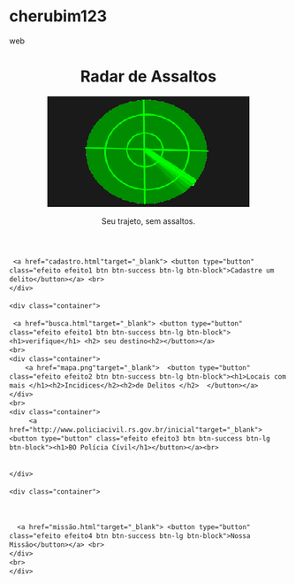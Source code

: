 # cherubim123
web
<!DOCTYPE html>
<html lang="en">
<head>
 

  <title>Radar de assalto</title>
  <meta charset="utf-8">
  <meta name="viewport" content="width=device-width, initial-scale=1">
  <link rel="stylesheet" href="https://maxcdn.bootstrapcdn.com/bootstrap/3.3.7/css/bootstrap.min.css">
  <link rel="stylesheet" href="css.css">
  <script src="https://ajax.googleapis.com/ajax/libs/jquery/3.3.1/jquery.min.js"></script>
  <script src="https://maxcdn.bootstrapcdn.com/bootstrap/3.3.7/js/bootstrap.min.js"></script>


</head>
		<header id="header">
		<body>
		<div class="jumbotron text-center">
  <h1>Radar de Assaltos</h1> <img src="radar.png"/>
  <p>Seu trajeto, sem assaltos.</p> 
</div>
  </header>
  
<div class="container">
  <div class="row">
  
<div class="efeito">
    <div class="container">
	  	
     <a href="cadastro.html"target="_blank"> <button type="button" class="efeito efeito1 btn btn-success btn-lg btn-block">Cadastre um delito</button></a> <br>
    </div>
	
	<div class="container">
	  
     <a href="busca.html"target="_blank"> <button type="button" class="efeito efeito1 btn btn-success btn-lg btn-block"><h1>verifique</h1> <h2> seu destino<h2></button></a>
	<br>
    <div class="container">
        <a href="mapa.png"target="_blank">  <button type="button" class="efeito efeito2 btn btn-success btn-lg btn-block"><h1>Locais com mais </h1><h2>Incidices</h2><h2>de Delitos </h2>  </button></a>
    </div>
	<br>
    <div class="container">
         <a href="http://www.policiacivil.rs.gov.br/inicial"target="_blank">   <button type="button" class="efeito efeito3 btn btn-success btn-lg btn-block"><h1>BO Polícia Cívil</h1></button></a><br>
	

    </div>
	
	<div class="container">
	  	


      <a href="missão.html"target="_blank"> <button type="button" class="efeito efeito4 btn btn-success btn-lg btn-block">Nossa Missão</button></a> <br>
    </div>
	<br>
	</div>
  </div>
  
</div>

</body>
</html>
